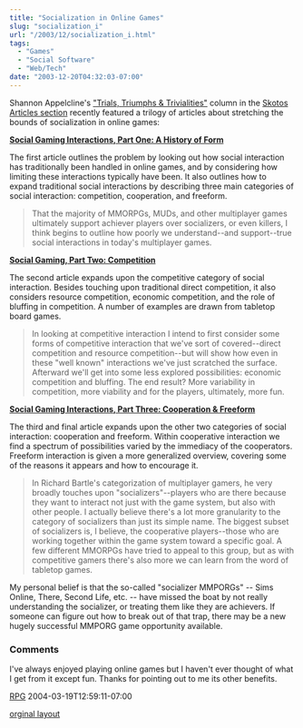 ```yaml
---
title: "Socialization in Online Games"
slug: "socialization_i"
url: "/2003/12/socialization_i.html"
tags:
  - "Games"
  - "Social Software"
  - "Web/Tech"
date: "2003-12-20T04:32:03-07:00"
---
```

<p>Shannon Appelcline's <a href="http://www.skotos.net/articles/TTnT_.shtml">"Trials, Triumphs & Trivialities"</a> column in the <a href="http://www.skotos.net/articles/">Skotos Articles section</a> recently featured a trilogy of articles about stretching the bounds of socialization in online games:</p>
<p><b><a href="http://www.skotos.net/articles/TTnT_136.phtml">Social Gaming Interactions, Part One: A History of Form</a></b></p>
<p>The first article outlines the problem by looking out how social interaction has traditionally been handled in online games, and by considering how limiting these interactions typically have been. It also outlines how to expand traditional social interactions by describing three main categories of social interaction: competition, cooperation, and freeform.<blockquote>That the majority of MMORPGs, MUDs, and other multiplayer games ultimately support achiever players over socializers, or even killers, I think begins to outline how poorly we understand--and support--true social interactions in today's multiplayer games.</blockquote><b><a href="http://www.skotos.net/articles/TTnT_137.phtml">Social Gaming, Part Two: Competition</a></b></p>
<p>The second article expands upon the competitive category of social interaction. Besides touching upon traditional direct competition, it also considers resource competition, economic competition, and the role of bluffing in competition. A number of examples are drawn from tabletop board games.<blockquote>In looking at competitive interaction I intend to first consider some forms of competitive interaction that we've sort of covered--direct competition and resource competition--but will show how even in these "well known" interactions we've just scratched the surface. Afterward we'll get into some less explored possibilities: economic competition and bluffing. The end result? More variability in competition, more viability and for the players, ultimately, more fun.</blockquote><b><a href="http://www.skotos.net/articles/TTnT_138.phtml">Social Gaming Interactions, Part Three: Cooperation & Freeform</a></b></p>
<p>The third and final article expands upon the other two categories of social interaction: cooperation and freeform. Within cooperative interaction we find a spectrum of possibilities varied by the immediacy of the cooperators. Freeform interaction is given a more generalized overview, covering some of the reasons it appears and how to encourage it.<blockquote>In Richard Bartle's categorization of multiplayer gamers, he very broadly touches upon "socializers"--players who are there because they want to interact not just with the game system, but also with other people. I actually believe there's a lot more granularity to the category of socializers than just its simple name. The biggest subset of socializers is, I believe, the cooperative players--those who are working together within the game system toward a specific goal. A few different MMORPGs have tried to appeal to this group, but as with competitive gamers there's also more we can learn from the word of tabletop games.</blockquote>My personal belief is that the so-called "socializer MMPORGs" -- Sims Online, There, Second Life, etc. -- have missed the boat by not really understanding the socializer, or treating them like they are achievers. If someone can figure out how to break out of that trap, there may be a new hugely successful MMPORG game opportunity available.</p>
<footer><h3>Comments</h3>
<div class="u-comment h-cite">
<p class="p-content p-name">I've always enjoyed playing online games but I haven't ever thought of what I get from it except fun. Thanks for pointing out to me its other benefits.
</p>
<a class="u-author h-card" href="http://www.altarion.com/index.html">RPG</a>
<time class="dt-published" datetime="2004-03-19T12:59:11-07:00">2004-03-19T12:59:11-07:00</time>
</div>
</footer>
<p class="previous"><a href="/previous/2003/12/socialization_i.html" rel="syndication" class="u-syndication" >orginal layout</a></p>
